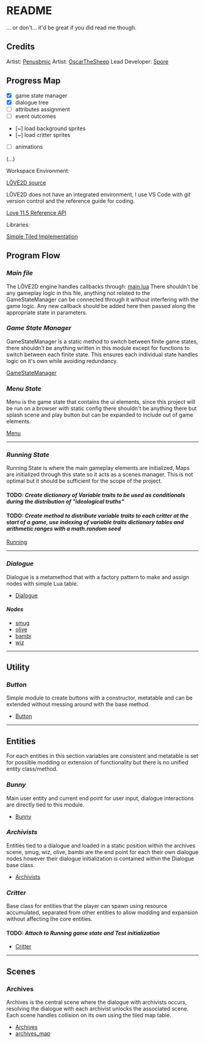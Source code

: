 # README

... or don't... it'd be great if you did read me though.

## Credits

Artist: [Penusbmic](https://penusbmic.itch.io)
Artist: [OscarTheSheep](https://www.twitch.tv/oscarthesheeptwitchver)
Lead Developer: [Spore](https://github.com/a-sporez)

## Progress Map

- [x] game state manager
- [x] dialogue tree
- [ ] attributes assignment
- [ ] event outcomes
- [~] load background sprites
- [~] load critter sprites
- [ ] animations

(...)

Workspace Environment:

[LÖVE2D source](https://www.love2d.org)

LÖVE2D does not have an integrated environment, I use VS Code with git version control and the reference guide for coding.

[Love 11.5 Reference API](https://love2d-community.github.io/love-api/)

Libraries:

[Simple Tiled Implementation](https://github.com/karai17/Simple-Tiled-Implementation)

## Program Flow

### *Main file*

The LÖVE2D engine handles callbacks through:
[main.lua](main.lua)
There shouldn't be any gameplay logic in this file, anything not related to the GameStateManager can be connected through it without interfering with the game logic.
Any new callback should be added here then passed along the appropriate state in parameters.

### *Game State Manager*

GameStateManager is a static method to switch between finite game states, there shouldn't be anything written in this module except for functions to switch between each finite state. This ensures each individual state handles logic on it's own while avoiding redundancy.

[GameStateManager](source/states/GameStateManager.lua)

### *Menu State*

Menu is the game state that contains the ui elements, since this project will be run on a browser with static config there shouldn't be anything there but splash scene and play button but can be expanded to include out of game elements.

[Menu](source/states/menu.lua)

---

### *Running State*

Running State is where the main gameplay elements are initialized, Maps are initialized through this state so it acts as a scenes manager. This is not optimal but it should be sufficient for the scope of the project.

#### **TODO:** *Create dictionary of Variable traits to be used as conditionals during the distribution of "ideological truths"*

#### **TODO:** *Create method to distribute variable traits to each critter at the start of a game, use indexing of variable traits dictionary tables and arithmetic ranges with a math.random seed*

[Running](source/states/running.lua)

---

### *Dialogue*

Dialogue is a metamethod that with a factory pattern to make and assign nodes with simple Lua table.

- [Dialogue](source/dialogues/dialogue.lua)

#### *Nodes*

- [smug](source/dialogues/nodes/smug.lua)
- [olive](source/dialogues/nodes/olive.lua)
- [bambi](source/dialogues/nodes/bambi.lua)
- [wiz](source/dialogues/nodes/wiz.lua)

---

## Utility

### *Button*

Simple module to create buttons with a constructor, metatable and can be extended without messing around with the base method.

- [Button](source/ui/button.lua)

---

## Entities

For each entities in this section variables are consistent and metatable is set for possible modding or extension of functionality but there is no unified entity class/method.

### *Bunny*

Main user entity and current end point for user input, dialogue interactions are directly tied to this module.

- [Bunny](source/entities/bunny.lua)

### *Archivists*

Entities tied to a dialogue and loaded in a static position within the archives scene, smug, wiz, olive, bambi are the end point for each their own dialogue nodes however their dialogue initialization is contained within the Dialogue base class.

- [Archivists](source/entities/archivists.lua)

### *Critter*

Base class for entities that the player can spawn using resource accumulated, separated from other entities to allow modding and expansion without affecting the core entities.

#### **TODO:** *Attach to Running game state and Test initialization*

- [Critter](source/entities/critter.lua)

---

## Scenes

### Archives

Archives is the central scene where the dialogue with archivists occurs, resolving the dialogue with each archivist unlocks the associated scene. Each scene handles collision on its own using the tiled map table.

- [Archives](source/scenes/archives.lua)
- [archives_map](assets/scenes/archives_map.lua)
